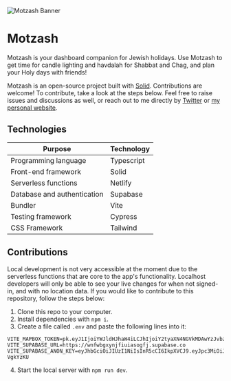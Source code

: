 ![Motzash Banner](https://motzash.app/motzash-preview.png)

# Motzash
Motzash is your dashboard companion for Jewish holidays. Use Motzash to get time for candle lighting and havdalah for Shabbat and Chag, and plan your Holy days with friends!

Motzash is an open-source project built with [Solid](https://www.solidjs.com/). Contributions are welcome! To contribute, take a look at the steps below. Feel free to raise issues and discussions as well, or reach out to me directly by [Twitter](https://twitter.com/theAbeTrain/) or [my personal website](https://www.the-abe-train.com/).

## Technologies
| Purpose                     | Technology |
|-----------------------------|------------|
| Programming language        | Typescript |
| Front-end framework         | Solid      |
| Serverless functions        | Netlify    |
| Database and authentication | Supabase   |
| Bundler                     | Vite       |
| Testing framework           | Cypress    |
| CSS Framework               | Tailwind   |

## Contributions
Local development is not very accessible at the moment due to the serverless functions that are core to the app's functionality. Localhost developers will only be able to see your live changes for when not signed-in, and with no location data. If you would like to contribute to this repository, follow the steps below:
1. Clone this repo to your computer.
2. Install dependencies with `npm i`.
3. Create a file called `.env` and paste the following lines into it:
```
VITE_MAPBOX_TOKEN=pk.eyJ1IjoiYWJldHJhaW4iLCJhIjoiY2tyaXN4NGVkMDAwYzJvbzllM2luZmFodSJ9.gS4syZW65fWJ0jwoIk8t_g
VITE_SUPABASE_URL=https://wnfwbgxynjfiuiasogfj.supabase.co
VITE_SUPABASE_ANON_KEY=eyJhbGciOiJIUzI1NiIsInR5cCI6IkpXVCJ9.eyJpc3MiOiJzdXBhYmFzZSIsInJlZiI6InduZndiZ3h5bmpmaXVpYXNvZ2ZqIiwicm9sZSI6ImFub24iLCJpYXQiOjE2NjAzMjY3ODksImV4cCI6MTk3NTkwMjc4OX0.qaIlMOfyqVdFmgW6mtS1KVlQt2Q9jHYVAah-VgkYzKU
```
4. Start the local server with `npm run dev`.


